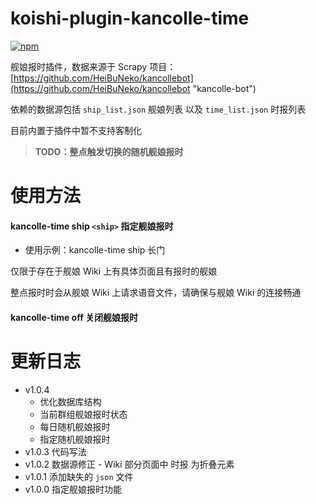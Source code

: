 # koishi-plugin-kancolle-time

[![npm](https://img.shields.io/npm/v/koishi-plugin-kancolle-time?style=flat-square)](https://www.npmjs.com/package/koishi-plugin-kancolle-time)

舰娘报时插件，数据来源于 Scrapy 项目：[https://github.com/HeiBuNeko/kancollebot](https://github.com/HeiBuNeko/kancollebot "kancolle-bot")

依赖的数据源包括 `ship_list.json` 舰娘列表 以及 `time_list.json` 时报列表

目前内置于插件中暂不支持客制化

> **TODO：整点触发切换的随机舰娘报时**

# 使用方法

#### kancolle-time ship `<ship>` 指定舰娘报时

- 使用示例：kancolle-time ship 长门

仅限于存在于舰娘 Wiki 上有具体页面且有报时的舰娘

整点报时时会从舰娘 Wiki 上请求语音文件，请确保与舰娘 Wiki 的连接畅通

#### kancolle-time off 关闭舰娘报时

# 更新日志

- v1.0.4
  - 优化数据库结构
  - 当前群组舰娘报时状态
  - 每日随机舰娘报时
  - 指定随机舰娘报时
- v1.0.3 代码写法
- v1.0.2 数据源修正 - Wiki 部分页面中 时报 为折叠元素
- v1.0.1 添加缺失的 `json` 文件
- v1.0.0 指定舰娘报时功能
